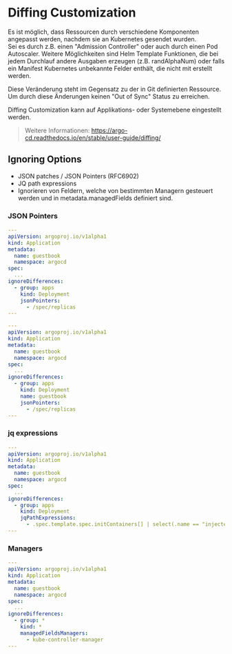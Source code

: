 # Diffing Customization

Es ist möglich, dass Ressourcen durch verschiedene Komponenten angepasst werden, nachdem sie an Kubernetes gesendet wurden. 
<br>
Sei es durch z.B. einen "Admission Controller" oder auch durch einen Pod Autoscaler.
Weitere Möglichkeiten sind Helm Template Funktionen, die bei jedem Durchlauf andere Ausgaben erzeugen (z.B. randAlphaNum)
oder falls ein Manifest Kubernetes unbekannte Felder enthält, die nicht mit erstellt werden.

Diese Veränderung steht im Gegensatz zu der in Git definierten Ressource.
<br>
Um durch diese Änderungen keinen "Out of Sync" Status zu erreichen.

Diffing Customization kann auf Applikations- oder Systemebene eingestellt werden.

> Weitere Informationen: https://argo-cd.readthedocs.io/en/stable/user-guide/diffing/

## Ignoring Options

- JSON patches / JSON Pointers (RFC6902) 
- JQ path expressions
- Ignorieren von Feldern, welche von bestimmten Managern gesteuert werden und in metadata.managedFields definiert sind.

### JSON Pointers
```yaml
---
apiVersion: argoproj.io/v1alpha1
kind: Application
metadata:
  name: guestbook
  namespace: argocd
spec:
  ...
ignoreDifferences:
  - group: apps
    kind: Deployment
    jsonPointers:
      - /spec/replicas
---
```

```yaml
---
apiVersion: argoproj.io/v1alpha1
kind: Application
metadata:
  name: guestbook
  namespace: argocd
spec:
  ...
ignoreDifferences:
  - group: apps
    kind: Deployment
    name: guestbook
    jsonPointers:
      - /spec/replicas
---
```

### jq expressions

```yaml
---
apiVersion: argoproj.io/v1alpha1
kind: Application
metadata:
  name: guestbook
  namespace: argocd
spec:
  ...
ignoreDifferences:
  - group: apps
    kind: Deployment
    jqPathExpressions:
      - .spec.template.spec.initContainers[] | select(.name == "injected-init-container")
---
```

### Managers

```yaml
---
apiVersion: argoproj.io/v1alpha1
kind: Application
metadata:
  name: guestbook
  namespace: argocd
spec:
  ...
ignoreDifferences:
  - group: *
    kind: *
    managedFieldsManagers:
      - kube-controller-manager
---
```



